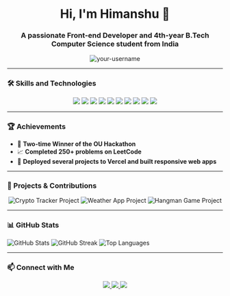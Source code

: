 <h1 align="center">Hi, I'm Himanshu 👋</h1>
<h3 align="center">A passionate Front-end Developer and 4th-year B.Tech Computer Science student from India</h3>

<p align="center">
  <img src="https://komarev.com/ghpvc/?username=himanshu-paliwal-277&label=Profile%20views&color=0e75b6&style=flat" alt="your-username" />
</p>

---

### 🛠️ Skills and Technologies

<p align="center">
  <img src="https://img.shields.io/badge/HTML5-%23E34F26.svg?&style=for-the-badge&logo=html5&logoColor=white" />
  <img src="https://img.shields.io/badge/CSS3-%231572B6.svg?&style=for-the-badge&logo=css3&logoColor=white" />
  <img src="https://img.shields.io/badge/JavaScript-%23F7DF1E.svg?&style=for-the-badge&logo=javascript&logoColor=black" />
  <img src="https://img.shields.io/badge/React-%2320232a.svg?&style=for-the-badge&logo=react&logoColor=%2361DAFB" />
  <img src="https://img.shields.io/badge/Tailwind_CSS-%2338B2AC.svg?&style=for-the-badge&logo=tailwind-css&logoColor=white" />
  <img src="https://img.shields.io/badge/Node.js-%2343853D.svg?&style=for-the-badge&logo=node.js&logoColor=white" />
  <img src="https://img.shields.io/badge/Express.js-%23404d59.svg?&style=for-the-badge&logo=express&logoColor=%2361DAFB" />
  <img src="https://img.shields.io/badge/MongoDB-%2347A248.svg?&style=for-the-badge&logo=mongodb&logoColor=white" />
  <img src="https://img.shields.io/badge/MySQL-%2300f.svg?&style=for-the-badge&logo=mysql&logoColor=white" />
  <img src="https://img.shields.io/badge/Git-%23F05032.svg?&style=for-the-badge&logo=git&logoColor=white" />
</p>

---

### 🏆 Achievements

- 🥇 **Two-time Winner of the OU Hackathon**
- 📈 **Completed 250+ problems on LeetCode**
- 🚀 **Deployed several projects to Vercel and built responsive web apps**

---

### 🌟 Projects & Contributions

<p align="center">
  <img src="https://github-readme-stats.vercel.app/api/pin/?username=himanshu-paliwal-277&repo=Coingecko-Crypto-Tracker-React&theme=react" alt="Crypto Tracker Project" />
  <img src="https://github-readme-stats.vercel.app/api/pin/?username=himanshu-paliwal-277&repo=WeatherAppInReact&theme=react" alt="Weather App Project" />
  <img src="https://github-readme-stats.vercel.app/api/pin/?username=himanshu-paliwal-277&repo=Hangman-Game-In-React&theme=react" alt="Hangman Game Project" />
</p>

---

<div align="left">

### 📊 GitHub Stats

<p>
  <img src="https://github-readme-stats.vercel.app/api?username=himanshu-paliwal-277&show_icons=true&theme=react" alt="GitHub Stats" />
  <img src="https://github-readme-streak-stats.herokuapp.com/?user=himanshu-paliwal-277&theme=react" alt="GitHub Streak" />
  <img src="https://github-readme-stats.vercel.app/api/top-langs/?username=himanshu-paliwal-277&layout=compact&theme=react" alt="Top Languages" />
</p>

</div>

---


### 📫 Connect with Me

<p align="center">
  <a href="https://www.linkedin.com/in/himanshupaliwal251/" target="_blank">
    <img src="https://img.shields.io/badge/LinkedIn-%230077B5.svg?&style=for-the-badge&logo=linkedin&logoColor=white" />
  </a>
  <a href="mailto:hpaliwal364@gmail.com">
    <img src="https://img.shields.io/badge/Email-D14836?style=for-the-badge&logo=gmail&logoColor=white" />
  </a>
  <a href="https://github.com/himanshu-paliwal-277" target="_blank">
    <img src="https://img.shields.io/badge/GitHub-181717?style=for-the-badge&logo=github&logoColor=white" />
  </a>
</p>
